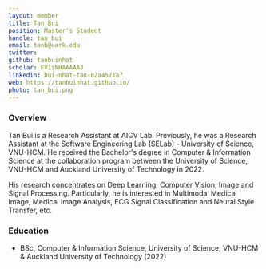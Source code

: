 ```yaml
---
layout: member
title: Tan Bui
position: Master's Student
handle: tan_bui
email: tanb@uark.edu
twitter:
github: tanbuinhat
scholar: FV1sNHAAAAAJ
linkedin: bui-nhat-tan-82a4571a7
web: https://tanbuinhat.github.io/
photo: tan_bui.png
---
```


### Overview
Tan Bui is a Research Assistant at AICV Lab. Previously, he was a Research Assistant at the Software Engineering Lab (SELab) - University of Science, VNU-HCM. He received the Bachelor's degree in Computer & Information Science at the collaboration program between the University of Science, VNU-HCM and Auckland University of Technology in 2022.

His research concentrates on Deep Learning, Computer Vision, Image and Signal Processing. Particularly, he is interested in Multimodal Medical Image, Medical Image Analysis, ECG Signal Classification and Neural Style Transfer, etc.

### Education
- BSc, Computer & Information Science, University of Science, VNU-HCM & Auckland University of Technology (2022)